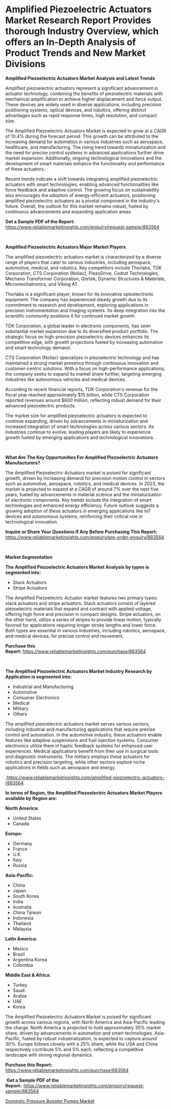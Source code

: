 <p><h1>Amplified Piezoelectric Actuators Market Research Report Provides thorough Industry Overview, which offers an In-Depth Analysis of Product Trends and New Market Divisions</h1></p><p><strong>Amplified Piezoelectric Actuators Market Analysis and Latest Trends</strong></p>
<p><p>Amplified piezoelectric actuators represent a significant advancement in actuator technology, combining the benefits of piezoelectric materials with mechanical amplification to achieve higher displacement and force output. These devices are widely used in diverse applications, including precision positioning systems, optical devices, and robotics, offering distinct advantages such as rapid response times, high resolution, and compact size.</p><p>The Amplified Piezoelectric Actuators Market is expected to grow at a CAGR of 10.4% during the forecast period. This growth can be attributed to the increasing demand for automation in various industries such as aerospace, healthcare, and manufacturing. The rising trend towards miniaturization and the need for precise control systems in advanced applications further drive market expansion. Additionally, ongoing technological innovations and the development of smart materials enhance the functionality and performance of these actuators.</p><p>Recent trends indicate a shift towards integrating amplified piezoelectric actuators with smart technologies, enabling advanced functionalities like force feedback and adaptive control. The growing focus on sustainability also encourages the adoption of energy-efficient actuators, positioning amplified piezoelectric actuators as a pivotal component in the industry's future. Overall, the outlook for this market remains robust, fueled by continuous advancements and expanding application areas.</p></p>
<p><strong>Get a Sample PDF of the Report:&nbsp;</strong> <a href="https://www.reliablemarketinsights.com/enquiry/request-sample/883564?utm_campaign=2456&utm_medium=2&utm_source=Github&utm_content=ia&utm_term=20022025&utm_id=amplified-piezoelectric-actuators">https://www.reliablemarketinsights.com/enquiry/request-sample/883564</a></p>
<p>&nbsp;</p>
<p><strong>Amplified Piezoelectric Actuators Major Market Players</strong></p>
<p><p>The amplified piezoelectric actuators market is characterized by a diverse range of players that cater to various industries, including aerospace, automotive, medical, and robotics. Key competitors include Thorlabs, TDK Corporation, CTS Corporation (Noliac), PiezoDrive, Cedrat Technologies, Mechano Transformer Corporation, Qortek, Dynamic Structures & Materials, Micromechatronics, and Viking AT.</p><p>Thorlabs is a significant player, known for its innovative optoelectronic equipment. The company has experienced steady growth due to its commitment to research and development, exploring applications in precision instrumentation and imaging systems. Its deep integration into the scientific community positions it for continued market growth.</p><p>TDK Corporation, a global leader in electronic components, has seen substantial market expansion due to its diversified product portfolio. The strategic focus on high-precision piezoelectric devices enhances its competitive edge, with growth projections fueled by increasing automation and smart technology demand.</p><p>CTS Corporation (Noliac) specializes in piezoelectric technology and has maintained a strong market presence through continuous innovation and customer-centric solutions. With a focus on high-performance applications, the company seeks to expand its market share further, targeting emerging industries like autonomous vehicles and medical devices.</p><p>According to recent financial reports, TDK Corporation's revenue for the fiscal year reached approximately $15 billion, while CTS Corporation reported revenues around $600 million, reflecting robust demand for their advanced piezoelectric products.</p><p>The market size for amplified piezoelectric actuators is expected to continue expanding, driven by advancements in miniaturization and increased integration of smart technologies across various sectors. As industries continue to evolve, leading players are likely to experience growth fueled by emerging applications and technological innovations.</p></p>
<p>&nbsp;</p>
<p><strong>What Are The Key Opportunities For Amplified Piezoelectric Actuators Manufacturers?</strong></p>
<p><p>The Amplified Piezoelectric Actuators market is poised for significant growth, driven by increasing demand for precision motion control in sectors such as automotive, aerospace, robotics, and medical devices. In 2023, the market is projected to expand at a CAGR of around 7% over the next five years, fueled by advancements in material science and the miniaturization of electronic components. Key trends include the integration of smart technologies and enhanced energy efficiency. Future outlook suggests a growing adoption of these actuators in emerging applications like IoT devices and autonomous systems, reinforcing their critical role in technological innovation.</p></p>
<p><strong>Inquire or Share Your Questions If Any Before Purchasing This Report:</strong> <a href="https://www.reliablemarketinsights.com/enquiry/pre-order-enquiry/883564?utm_campaign=2456&utm_medium=2&utm_source=Github&utm_content=ia&utm_term=20022025&utm_id=amplified-piezoelectric-actuators">https://www.reliablemarketinsights.com/enquiry/pre-order-enquiry/883564</a></p>
<p>&nbsp;</p>
<p><strong>Market Segmentation</strong></p>
<p><strong>The Amplified Piezoelectric Actuators Market Analysis by types is segmented into:</strong></p>
<p><ul><li>Stack Actuators</li><li>Stripe Actuators</li></ul></p>
<p><p>The Amplified Piezoelectric Actuator market features two primary types: stack actuators and stripe actuators. Stack actuators consist of layered piezoelectric materials that expand and contract with applied voltage, offering high force and precision in compact designs. Stripe actuators, on the other hand, utilize a series of stripes to provide linear motion, typically favored for applications requiring longer stroke lengths and lower force. Both types are essential in various industries, including robotics, aerospace, and medical devices, for precise control and movement.</p></p>
<p><strong>Purchase this Report:&nbsp;</strong><a href="https://www.reliablemarketinsights.com/purchase/883564?utm_campaign=2456&utm_medium=2&utm_source=Github&utm_content=ia&utm_term=20022025&utm_id=amplified-piezoelectric-actuators">https://www.reliablemarketinsights.com/purchase/883564</a></p>
<p>&nbsp;</p>
<p><strong>The Amplified Piezoelectric Actuators Market Industry Research by Application is segmented into:</strong></p>
<p><ul><li>Industrial and Manufacturing</li><li>Automotive</li><li>Consumer Electronics</li><li>Medical</li><li>Military</li><li>Others</li></ul></p>
<p><p>The amplified piezoelectric actuators market serves various sectors, including industrial and manufacturing applications that require precise control and automation. In the automotive industry, these actuators enable features like adaptive suspensions and fuel injection systems. Consumer electronics utilize them in haptic feedback systems for enhanced user experiences. Medical applications benefit from their use in surgical tools and diagnostic instruments. The military employs these actuators for robotics and precision targeting, while other sectors explore niche applications in fields such as aerospace and energy.</p></p>
<p><a href="https://www.reliablemarketinsights.com/amplified-piezoelectric-actuators-r883564?utm_campaign=2456&utm_medium=2&utm_source=Github&utm_content=ia&utm_term=20022025&utm_id=amplified-piezoelectric-actuators">&nbsp;https://www.reliablemarketinsights.com/amplified-piezoelectric-actuators-r883564</a></p>
<p><strong>In terms of Region, the Amplified Piezoelectric Actuators Market Players available by Region are:</strong></p>
<p>
    <p> <strong> North America: </strong>
        <ul>
            <li>United States</li>
            <li>Canada</li>
        </ul>
        </p> 
    <p> <strong> Europe: </strong>
        <ul>
            <li>Germany</li>
            <li>France</li>
            <li>U.K.</li>
            <li>Italy</li>
            <li>Russia</li>
        </ul>
        </p> 
    <p> <strong> Asia-Pacific: </strong>
        <ul>
            <li>China</li>
            <li>Japan</li>
            <li>South Korea</li>
            <li>India</li>
            <li>Australia</li>
            <li>China Taiwan</li>
            <li>Indonesia</li>
            <li>Thailand</li>
            <li>Malaysia</li>
        </ul>
        </p> 
    <p> <strong> Latin America: </strong>
        <ul>
            <li>Mexico</li>
            <li>Brazil</li>
            <li>Argentina Korea</li>
            <li>Colombia</li>
        </ul>
        </p> 
    <p> <strong> Middle East & Africa: </strong>
        <ul>
            <li>Turkey</li>
            <li>Saudi</li>
            <li>Arabia</li>
            <li>UAE</li>
            <li>Korea</li>
        </ul>
    </p>
    </p>
<p><p>The Amplified Piezoelectric Actuators Market is poised for significant growth across various regions, with North America and Asia-Pacific leading the charge. North America is projected to hold approximately 35% market share, driven by advancements in automation and smart technologies. Asia-Pacific, fueled by robust industrialization, is expected to capture around 30%. Europe follows closely with a 25% share, while the USA and China respectively contribute 5% and 5% each, reflecting a competitive landscape with strong regional dynamics.</p></p>
<p><strong>Purchase this Report: </strong><a href="https://www.reliablemarketinsights.com/purchase/883564?utm_campaign=2456&utm_medium=2&utm_source=Github&utm_content=ia&utm_term=20022025&utm_id=amplified-piezoelectric-actuators">https://www.reliablemarketinsights.com/purchase/883564</a></p>
<p>&nbsp;<strong>Get a Sample PDF of the Report:&nbsp;&nbsp;</strong><a href="https://www.reliablemarketinsights.com/enquiry/request-sample/883564?utm_campaign=2456&utm_medium=2&utm_source=Github&utm_content=ia&utm_term=20022025&utm_id=amplified-piezoelectric-actuators">https://www.reliablemarketinsights.com/enquiry/request-sample/883564</a></p>
<p><strong></strong></p>
<p><p><a href="https://github.com/lizamflotow/Market-Research-Report-List-1/blob/main/domestic-pressure-booster-pumps-market.md?utm_campaign=2456&utm_medium=2&utm_source=Github&utm_content=ia&utm_term=20022025&utm_id=amplified-piezoelectric-actuators">Domestic Pressure Booster Pumps Market</a></p></p>